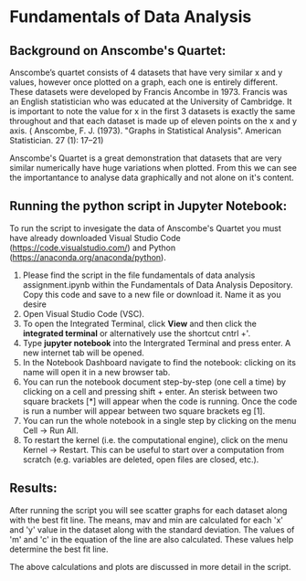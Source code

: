 # Fundamentals of Data Analysis

## Background on Anscombe's Quartet:
Anscombe’s quartet consists of 4 datasets that have very similar x and y values, however once plotted on a graph, each one is entirely different. These datasets were developed by Francis Ancombe in 1973. Francis was an English statistician who was educated at the University of Cambridge. It is important to note the value for x in the first 3 datasets is exactly the same throughout and that each dataset is made up of eleven points on the x and y axis. ( Anscombe, F. J. (1973). "Graphs in Statistical Analysis". American Statistician. 27 (1): 17–21)

Anscombe's Quartet is a great demonstration that datasets that are very similar numerically have huge variations when plotted. From this we can see the importantance to analyse data graphically and not alone on it's content.


## Running the python script in Jupyter Notebook:
To run the script to invesigate the data of Anscombe's Quartet you must have already downloaded Visual Studio Code (https://code.visualstudio.com/) and Python (https://anaconda.org/anaconda/python).

1. Please find the script in the file fundamentals of data analysis assignment.ipynb within the Fundamentals of Data Analysis Depository. Copy this code and save to a new file or download it. Name it as you desire
2. Open Visual Studio Code (VSC).
3. To open the Integrated Terminal, click **View** and then click the **integrated terminal** or alternatively use the shortcut cntrl +'.
4. Type **jupyter notebook** into the Intergrated Terminal and press enter. A new internet tab will be opened.
5. In the Notebook Dashboard navigate to find the notebook: clicking on its name will open it in a new browser tab.
6. You can run the notebook document step-by-step (one cell a time) by clicking on a cell and pressing shift + enter. An sterisk between two square brackets [*] will appear when the code is running. Once the code is run a number will appear between two square brackets eg [1].
7. You can run the whole notebook in a single step by clicking on the menu Cell -> Run All.
8. To restart the kernel (i.e. the computational engine), click on the menu Kernel -> Restart. This can be useful to start over a computation from scratch (e.g. variables are deleted, open files are closed, etc.).

## Results: 
After running the script you will see scatter graphs for each dataset along with the best fit line. The means, mav and min are calculated for each 'x' and 'y' value in the dataset along with the standard deviation. The values of 'm' and 'c' in the equation of the line are also calculated. These values help determine the best fit line.

The above calculations and plots are discussed in more detail in the script.

